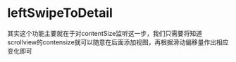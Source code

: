 # leftSwipeToDetail

其实这个功能主要就在于对contentSize监听这一步，我们只需要将知道scrollview的contensize就可以随意在后面添加视图，再根据滑动偏移量作出相应变化即可
